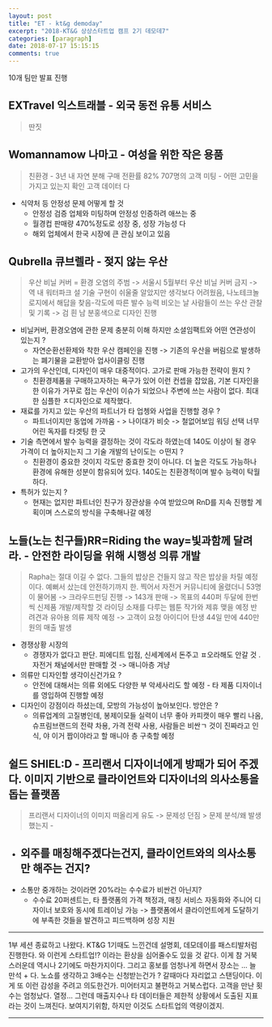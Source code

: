 ```yaml
---
layout: post
title: "ET - kt&g demoday"
excerpt: "2018-KT&G 상상스타트업 캠프 2기 데모데7"
categories: [paragraph]
date: 2018-07-17 15:15:15
comments: true
---
```


10개 팀만 발표 진행

## EXTravel 익스트래블 - 외국 동전 유통 서비스
> 딴짓

## Womannamow 나마고 - 여성을 위한 작은 용품 
> 친환경 - 3년 내 자연 분해 
  구매 전환률 82%
  707명의 고객 미팅 - 어떤 고민을 가지고 있는지 확인 고객 데이터 다
  
- 식약처 등 안정성 문제 어떻게 할 것 
  - 안정성 검증 업체와 미팅하며 안정성 인증하려 애쓰는 중
  - 월경컵 판매량 470%정도로 성장 중, 성장 가능성 다
  - 해외 업체에서 한국 시장에 큰 관심 보이고 있음


## Qubrella 큐브렐라 - 젖지 않는 우산 
  > 우산 비닐 커버 = 환경 오염의 주범 -> 서울시 5월부터 우산 비닐 커버 금지 -> 역 내 워터파크 설
  기술 구현이 쉬울줄 알았지만 생각보다 어려웠음, 나노테크놀로지에서 해답을 찾음-각도에 따른 발수 능력
  비오는 날 사람들이 쓰는 우산 관찰 및 기록 -> 검 흰 남 분홍색으로 디자인 진행
- 비닐커버, 환경오염에 관한 문제 충분히 이해 하지만 소셜임팩트와 어떤 연관성이 있는지 ?
  - 자연순환선환제와 착한 우산 캠페인을 진행 -> 기존의 우산을 버림으로 발생하는 폐기물을 교환받아 업사이클링 진행
- 고가의 우산인데, 디자인이 매우 대중적이다. 고가로 판매 가능한 전략이 뭔지 ?
  - 친환경제품을 구매하고자하는 욕구가 있어 이런 컨셉을 잡았음, 기본 디자인을 한 이유가 거꾸로 접는 우산이 이슈가 되었으나 주변에 쓰는 사람이 없다. 최대한 심플한 ㅈ디자인으로 제작했다. 
- 재료를 가지고 있는 우산의 파트너가 타 업쳉와 사업을 진행할 경우 ?
  - 파트너이지만 동업에 가까움 - > 나이대가 비슷 -> 철없어보임 워딩 선택 너무 어린 독자를 타겟팅 한 긋 
- 기술 측면에서 발수 능력을 결정하는 것이 각도라 하였는데 140도 이상이 될 경우 가격이 더 높아지는지 그 기술 개발의 난이도는 ㅇ떤지 ?
  - 친환경이 중요한 것이지 각도만 중효한 것이 아니다. 더 높은 각도도 가능하나 환경에 유해한 성분이 함유되어 있다. 140도는 친환경적이며 발수 능력이 탁월하다.
- 특허가 있는지 ?
  - 현재는 없지만 파트너인 친구가 장관상을 수여 받았으며 RnD를 지속 진행할 계획이며 스스로의 방식을 구축해나갈 예정

## 노들(노는 친구들)RR=Riding the way=빛과함께 달려라. - 안전한 라이딩을 위해 시행성 의류 개발 
  > Rapha는 절대 이길 수 없다. 그들의 밥상은 건들지 않고 작은 밥상을 차릴 예정이다. 예뻐서 샀는데 안전하기까지 한.
  찍어서 자전거 커뮤니티에 올렸더니 53명이 물어봄 -> 크라우드펀딩 진행 -> 143개 판매 -> 목표의 440퍼
  두달에 한번씩 신제품 개발/제작할 것
  라이딩 소재를 다루는 웹툰 작가와 제휴 맺을 예정 
  반려견과 유아용 의류 제작 예정 -> 고객이 요청
  아이디어 탄생 44일 만에 440만원의 매출 발생

- 경쟁상황 시장의
  - 경쟁자가 없다고 판단. 피에디트 입점, 신세계에서 돈주고 ㅍ오라해도 안갈 것 . 자전거 채널에서만 판매할 것 -> 매니아층 겨냥
- 의류만 디자인할 생각이신건가요 ?
  - 안전에 대해서는 의류 외에도 다양한 부 악세사리도 할 예정 - 타 제품 디자이너를 영입하여 진행할 예정
- 디자인이 강점이라 하셨는데, 모방의 가능성이 높아보인다. 방안은 ?
  - 의류업계의 고질병인데, 봉제이모들 실력이 너무 좋아 카피캣이 매우 빨리 나옴, 슈프림브랜드의 전략 차용, 가격 전략 사용, 사람들은 비싼ㄱ 것이 진짜라고 인식, 야 이거 짭이야라고 할 매니아 층 구축할 예정

## 쉴드 SHIEL:D - 프리랜서 디자이너에게 방패가 되어 주겠다. 이미지 기반으로 클라이언트와 디자이너의 의사소통을 돕는 플랫폼
  > 프리랜서 디자이너의 이미지 떠올리게 유도 -> 문제성 던짐 > 문제 분석/왜 발생했는지 -
- 외주를 매칭해주겠다는건지, 클라이언트와의 의사소통만 해주는 건지?
  - 
- 소통만 중개하는 것이라면 20%라는 수수료가 비싼건 아닌지?
    - 수수료 20퍼센트는, 타 플랫폼의 가격 책정과, 매칭 서비스 자동화와 주니어 디자이너 보호와 동시에 트레이닝 가능 -> 플랫폼에서 클라이언트에게 도달하기에 부족한 것들을 발견하고 피드백하며 성장 지원

---

1부 세션 종료하고 나왔다.
KT&G 1기때도 느낀건데 설명회, 데모데이를 패스티발처럼 진행한다.
와 이런게 스타트업!? 이라는 환상을 심어줄수도 있을 것 같다.
이게 참 거북스러운데 역시나 2기에도 마찬가지이다.
그리고 홍보를 엄청나게 하면서 장소는 ... 늘 만석 + 다. 
노쇼를 생각하고 3배수는 신청받는건가 ? 
갈때마다 자리없고 스탠딩이다.
이게 또 이런 감성을 주려고 의도한건가.
미어터지고 불편하고 거북스럽다.
고객을 만난 횟수는 엄청났다.
열정... 그런데 매출지수나 타 데이터들은 제한적 상황에서 도출된 지표라는 것이 느껴진다.
보여지기위함, 하지만 이것도 스타트업의 역량이겠지. 

---


